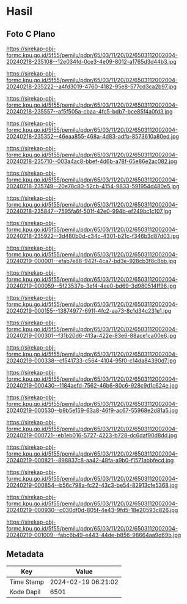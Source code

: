 # Hasil

## Foto C Plano

https://sirekap-obj-formc.kpu.go.id/5f55/pemilu/pdpr/65/03/11/20/02/6503112002004-20240218-235108--12e034fd-0ce3-4e09-8012-a1765d3d44b3.jpg

https://sirekap-obj-formc.kpu.go.id/5f55/pemilu/pdpr/65/03/11/20/02/6503112002004-20240218-235222--a4fd3019-4760-4182-95e8-577cd3ca2b97.jpg

https://sirekap-obj-formc.kpu.go.id/5f55/pemilu/pdpr/65/03/11/20/02/6503112002004-20240218-235557--af5f505a-cbaa-4fc5-bdb7-bce85f4a0fd3.jpg

https://sirekap-obj-formc.kpu.go.id/5f55/pemilu/pdpr/65/03/11/20/02/6503112002004-20240218-235352--46eaa855-468a-4d83-adfb-8573610a80ed.jpg

https://sirekap-obj-formc.kpu.go.id/5f55/pemilu/pdpr/65/03/11/20/02/6503112002004-20240218-235710--003a4ac8-bbef-4d6b-a78f-65e86e2ac082.jpg

https://sirekap-obj-formc.kpu.go.id/5f55/pemilu/pdpr/65/03/11/20/02/6503112002004-20240218-235749--20e78c80-52cb-4154-9833-591954d480e5.jpg

https://sirekap-obj-formc.kpu.go.id/5f55/pemilu/pdpr/65/03/11/20/02/6503112002004-20240218-235847--7595fa6f-501f-42e0-994b-ef249bc1c107.jpg

https://sirekap-obj-formc.kpu.go.id/5f55/pemilu/pdpr/65/03/11/20/02/6503112002004-20240218-235922--3d480b0d-c34c-4301-b21c-f346b3d87d03.jpg

https://sirekap-obj-formc.kpu.go.id/5f55/pemilu/pdpr/65/03/11/20/02/6503112002004-20240219-000001--efab7e88-942f-4ca7-bd3e-928cb3f8c8bb.jpg

https://sirekap-obj-formc.kpu.go.id/5f55/pemilu/pdpr/65/03/11/20/02/6503112002004-20240219-000059--5f23537b-3ef4-4ee0-bd69-3d980514ff96.jpg

https://sirekap-obj-formc.kpu.go.id/5f55/pemilu/pdpr/65/03/11/20/02/6503112002004-20240219-000155--13874977-691f-4fc2-aa73-8c1d34c231e1.jpg

https://sirekap-obj-formc.kpu.go.id/5f55/pemilu/pdpr/65/03/11/20/02/6503112002004-20240219-000301--f31b20d6-413a-422e-83e6-88ace1ca00e6.jpg

https://sirekap-obj-formc.kpu.go.id/5f55/pemilu/pdpr/65/03/11/20/02/6503112002004-20240219-000338--cf541733-c564-4104-95f0-c14da84390d7.jpg

https://sirekap-obj-formc.kpu.go.id/5f55/pemilu/pdpr/65/03/11/20/02/6503112002004-20240219-000430--1184aefd-7562-46b6-80c6-928c9d1c624e.jpg

https://sirekap-obj-formc.kpu.go.id/5f55/pemilu/pdpr/65/03/11/20/02/6503112002004-20240219-000530--b9b5e159-63a8-46f9-ac67-55968e2d81a5.jpg

https://sirekap-obj-formc.kpu.go.id/5f55/pemilu/pdpr/65/03/11/20/02/6503112002004-20240219-000721--eb1eb016-5727-4223-b728-dc6daf90d8dd.jpg

https://sirekap-obj-formc.kpu.go.id/5f55/pemilu/pdpr/65/03/11/20/02/6503112002004-20240219-000821--898837c8-aa42-48fa-a9b0-f1571abbfecd.jpg

https://sirekap-obj-formc.kpu.go.id/5f55/pemilu/pdpr/65/03/11/20/02/6503112002004-20240219-000854--b56c798a-fc22-43c3-be54-82913cfe5368.jpg

https://sirekap-obj-formc.kpu.go.id/5f55/pemilu/pdpr/65/03/11/20/02/6503112002004-20240219-000930--c030df0d-805f-4e43-9fd5-18e20593c826.jpg

https://sirekap-obj-formc.kpu.go.id/5f55/pemilu/pdpr/65/03/11/20/02/6503112002004-20240219-001009--fabc6b49-e443-44de-b856-98664aa9d69b.jpg


## Metadata

| Key        | Value               |
| ---------- | ------------------- |
| Time Stamp | 2024-02-19 06:21:02 |
| Kode Dapil | 6501                |



